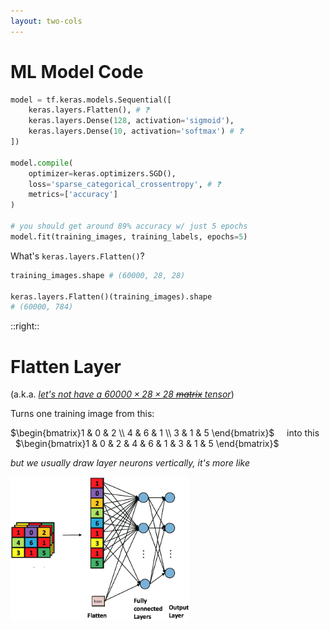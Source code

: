 ```yaml
---
layout: two-cols
---
```


# ML Model Code

```py
model = tf.keras.models.Sequential([
    keras.layers.Flatten(), # ❓
    keras.layers.Dense(128, activation='sigmoid'), 
    keras.layers.Dense(10, activation='softmax') # ❓
])

model.compile(
    optimizer=keras.optimizers.SGD(),
    loss='sparse_categorical_crossentropy', # ❓
    metrics=['accuracy']
)

# you should get around 89% accuracy w/ just 5 epochs
model.fit(training_images, training_labels, epochs=5)
``` 

What's `keras.layers.Flatten()`?

```py
training_images.shape # (60000, 28, 28)

keras.layers.Flatten()(training_images).shape
# (60000, 784)
```

::right::

# Flatten Layer

(a.k.a. _[let's not have a $60000 \times 28 \times 28$ ~~matrix~~ tensor][1]_)

Turns one training image from this:

$\begin{bmatrix}1 & 0 & 2 \\ 4 & 6 & 1 \\ 3 & 1 & 5 \end{bmatrix}$
&nbsp; &nbsp; into this &nbsp; &nbsp; 
$\begin{bmatrix}1 & 0 & 2 & 4 & 6 & 1 & 3 & 1 & 5 \end{bmatrix}$

_but we usually draw layer neurons vertically, it's more like_

<img alt="flatten" src="/images/flatten.png" style="height: 230px; margin-left: auto; margin-right: auto" />

[1]: https://www.tensorflow.org/guide/tensor

<style>
  .slidev-code {
    overflow: hidden;
  }
</style>